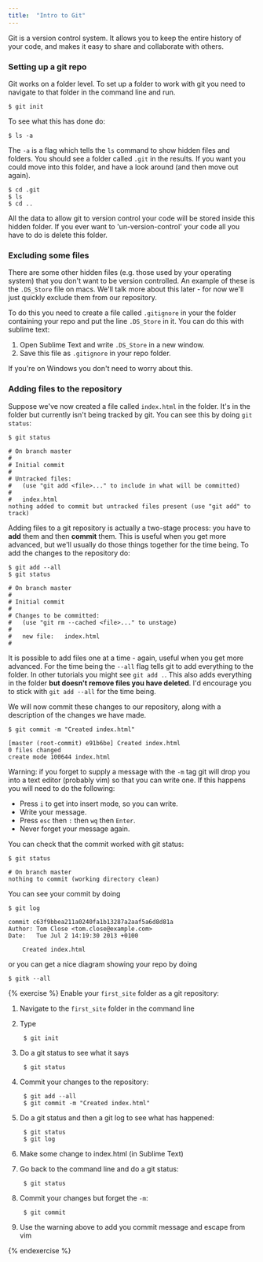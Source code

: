 ```yaml
---
title:  "Intro to Git"
---
```


Git is a version control system. It allows you to keep the entire history of your code, and makes it easy to share and collaborate with others.

### Setting up a git repo

Git works on a folder level. To set up a folder to work with git you need to navigate to that folder in the command line and run.

    $ git init

To see what this has done do:

    $ ls -a

The `-a` is a flag which tells the `ls` command to show hidden files and folders. You should see a folder called `.git` in the results. If you want you could move into this folder, and have a look around (and then move out again).

    $ cd .git
    $ ls
    $ cd ..

All the data to allow git to version control your code will be stored inside this hidden folder. If you ever want to 'un-version-control' your code all you have to do is delete this folder.

### Excluding some files

There are some other hidden files (e.g. those used by your operating system) that you don't want to be version controlled. An example of these is the `.DS_Store` file on macs. We'll talk more about this later - for now we'll just quickly exclude them from our repository.

To do this you need to create a file called `.gitignore` in your the folder containing your repo and put the line `.DS_Store` in it. You can do this with sublime text:

1. Open Sublime Text and write `.DS_Store` in a new window.
2. Save this file as `.gitignore` in your repo folder.

If you're on Windows you don't need to worry about this.

### Adding files to the repository

Suppose we've now created a file called `index.html` in the folder. It's in the folder but currently isn't being tracked by git. You can see this by doing `git status`:

    $ git status

    # On branch master
    #
    # Initial commit
    #
    # Untracked files:
    #   (use "git add <file>..." to include in what will be committed)
    #
    #   index.html
    nothing added to commit but untracked files present (use "git add" to track)

Adding files to a git repository is actually a two-stage process: you have to **add** them and then **commit** them. This is useful when you get more advanced, but we'll usually do those things together for the time being. To add the changes to the repository do:

    $ git add --all
    $ git status

    # On branch master
    #
    # Initial commit
    #
    # Changes to be committed:
    #   (use "git rm --cached <file>..." to unstage)
    #
    #   new file:   index.html
    #

It is possible to add files one at a time - again, useful when you get more advanced. For the time being the `--all` flag tells git to add everything to the folder. In other tutorials you might see `git add .`. This also adds everything in the folder **but doesn't remove files you have deleted**. I'd encourage you to stick with `git add --all` for the time being.

We will now commit these changes to our repository, along with a description of the changes we have made.

    $ git commit -m "Created index.html"

    [master (root-commit) e91b6be] Created index.html
    0 files changed
    create mode 100644 index.html

Warning: if you forget to supply a message with the `-m` tag git will drop you into a text editor (probably vim) so that you can write one. If this happens you will need to do the following:
* Press `i` to get into insert mode, so you can write.
* Write your message.
* Press `esc` then `:` then `wq` then `Enter`.
* Never forget your message again.

You can check that the commit worked with git status:

    $ git status

    # On branch master
    nothing to commit (working directory clean)

You can see your commit by doing 

    $ git log

    commit c63f9bbea211a0240fa1b13287a2aaf5a6d8d81a
    Author: Tom Close <tom.close@example.com>
    Date:   Tue Jul 2 14:19:30 2013 +0100

        Created index.html

or you can get a nice diagram showing your repo by doing

    $ gitk --all

{% exercise %}
Enable your `first_site` folder as a git repository:
1. Navigate to the `first_site` folder in the command line
2. Type 

        $ git init

3. Do a git status to see what it says

        $ git status

4. Commit your changes to the repository:

        $ git add --all
        $ git commit -m "Created index.html"

5. Do a git status and then a git log to see what has happened:

        $ git status
        $ git log

6. Make some change to index.html (in Sublime Text)        
7. Go back to the command line and do a git status:

        $ git status

8. Commit your changes but forget the `-m`:

        $ git commit

9. Use the warning above to add you commit message and escape from vim

{% endexercise %}
